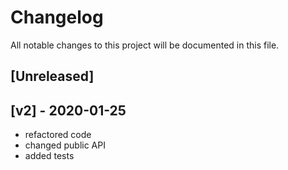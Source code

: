 # Changelog
All notable changes to this project will be documented in this file.

## [Unreleased]

## [v2] - 2020-01-25

- refactored code
- changed public API
- added tests
